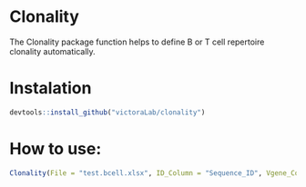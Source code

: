 # Clonality

The Clonality package function helps to define B or T cell repertoire clonality automatically.

# Instalation
```R
devtools::install_github("victoraLab/clonality")
```

# How to use:

```R
Clonality(File = "test.bcell.xlsx", ID_Column = "Sequence_ID", Vgene_Column = "V_GENE_and_allele", Jgene_Column = "J_GENE_and_allele", CDR3_Column = "AA_JUNCTION", cell = "B")
```




